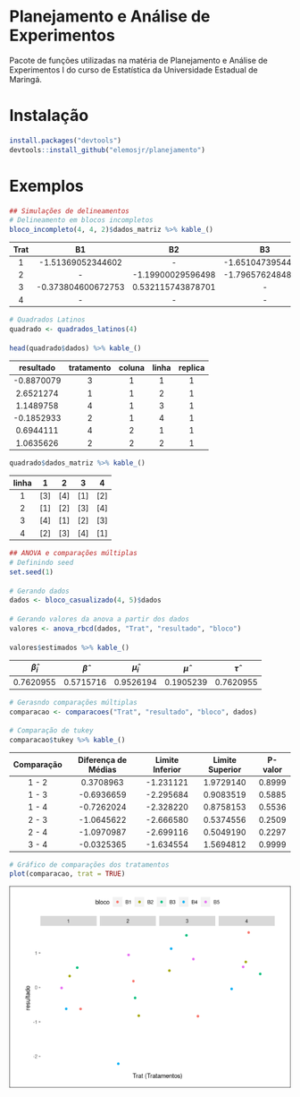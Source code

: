 
# Planejamento e Análise de Experimentos

Pacote de funções utilizadas na matéria de Planejamento e Análise de
Experimentos I do curso de Estatística da Universidade Estadual de
Maringá.

# Instalação

``` r
install.packages("devtools")
devtools::install_github("elemosjr/planejamento")
```

# Exemplos

``` r
## Simulações de delineamentos
# Delineamento em blocos incompletos
bloco_incompleto(4, 4, 2)$dados_matriz %>% kable_()
```

| Trat |         B1         |        B2         |        B3         |         B4         |
|:----:|:------------------:|:-----------------:|:-----------------:|:------------------:|
|  1   | -1.51369052344602  |        \-         | -1.65104739544377 | 0.519367501487229  |
|  2   |         \-         | -1.19900029596498 | -1.79657624848368 |         \-         |
|  3   | -0.373804600672753 | 0.532115743878701 |        \-         |         \-         |
|  4   |         \-         |        \-         |        \-         | -0.581549407957574 |

``` r
# Quadrados Latinos
quadrado <- quadrados_latinos(4)

head(quadrado$dados) %>% kable_()
```

| resultado  | tratamento | coluna | linha | replica |
|:----------:|:----------:|:------:|:-----:|:-------:|
| -0.8870079 |     3      |   1    |   1   |    1    |
| 2.6521274  |     1      |   1    |   2   |    1    |
| 1.1489758  |     4      |   1    |   3   |    1    |
| -0.1852933 |     2      |   1    |   4   |    1    |
| 0.6944111  |     4      |   2    |   1   |    1    |
| 1.0635626  |     2      |   2    |   2   |    1    |

``` r
quadrado$dados_matriz %>% kable_() 
```

| linha |   1   |   2   |   3   |   4   |
|:-----:|:-----:|:-----:|:-----:|:-----:|
|   1   | \[3\] | \[4\] | \[1\] | \[2\] |
|   2   | \[1\] | \[2\] | \[3\] | \[4\] |
|   3   | \[4\] | \[1\] | \[2\] | \[3\] |
|   4   | \[2\] | \[3\] | \[4\] | \[1\] |

``` r
## ANOVA e comparações múltiplas
# Definindo seed
set.seed(1)
 
# Gerando dados
dados <- bloco_casualizado(4, 5)$dados

# Gerando valores da anova a partir dos dados
valores <- anova_rbcd(dados, "Trat", "resultado", "bloco")

valores$estimados %>% kable_()
```

| *β̂*<sub>*i*</sub> |    *β̂*    | *μ̂*<sub>*i*</sub> |    *μ̂*    |    *τ̂*    |
|:-----------------:|:---------:|:-----------------:|:---------:|:---------:|
|     0.7620955     | 0.5715716 |     0.9526194     | 0.1905239 | 0.7620955 |

``` r
# Gerasndo comparações múltiplas 
comparacao <- comparacoes("Trat", "resultado", "bloco", dados)

# Comparação de tukey
comparacao$tukey %>% kable_()
```

| Comparação | Diferença de Médias | Limite Inferior | Limite Superior | P-valor |
|:----------:|:-------------------:|:---------------:|:---------------:|:-------:|
|   1 - 2    |      0.3708963      |    -1.231121    |    1.9729140    | 0.8999  |
|   1 - 3    |     -0.6936659      |    -2.295684    |    0.9083519    | 0.5885  |
|   1 - 4    |     -0.7262024      |    -2.328220    |    0.8758153    | 0.5536  |
|   2 - 3    |     -1.0645622      |    -2.666580    |    0.5374556    | 0.2509  |
|   2 - 4    |     -1.0970987      |    -2.699116    |    0.5049190    | 0.2297  |
|   3 - 4    |     -0.0325365      |    -1.634554    |    1.5694812    | 0.9999  |

``` r
# Gráfico de comparações dos tratamentos
plot(comparacao, trat = TRUE)
```

![](README_files/figure-gfm/exemplo-1.png)<!-- -->

<!--
# To Do

- [x] Pkgdown
- [x] README
- [x] Adicionar exemplos de cada funcao
-->
